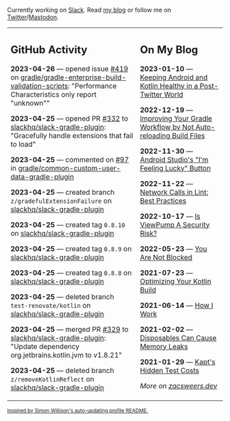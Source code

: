 Currently working on [Slack](https://slack.com/). Read [my blog](https://zacsweers.dev/) or follow me on [Twitter](https://twitter.com/ZacSweers)/[Mastodon](https://hachyderm.io/@ZacSweers).

<table><tr><td valign="top" width="60%">

## GitHub Activity
<!-- githubActivity starts -->
**2023-04-26** — opened issue [#419](https://github.com/gradle/gradle-enterprise-build-validation-scripts/issues/419) on [gradle/gradle-enterprise-build-validation-scripts](https://github.com/gradle/gradle-enterprise-build-validation-scripts): "Performance Characteristics only report "unknown""

**2023-04-25** — opened PR [#332](https://github.com/slackhq/slack-gradle-plugin/pull/332) to [slackhq/slack-gradle-plugin](https://github.com/slackhq/slack-gradle-plugin): "Gracefully handle extensions that fail to load"

**2023-04-25** — commented on [#97](https://github.com/gradle/common-custom-user-data-gradle-plugin/issues/97#issuecomment-1522676122) in [gradle/common-custom-user-data-gradle-plugin](https://github.com/gradle/common-custom-user-data-gradle-plugin)

**2023-04-25** — created branch `z/gradefulExtensionFailure` on [slackhq/slack-gradle-plugin](https://github.com/slackhq/slack-gradle-plugin)

**2023-04-25** — created tag `0.8.10` on [slackhq/slack-gradle-plugin](https://github.com/slackhq/slack-gradle-plugin)

**2023-04-25** — created tag `0.8.9` on [slackhq/slack-gradle-plugin](https://github.com/slackhq/slack-gradle-plugin)

**2023-04-25** — created tag `0.8.8` on [slackhq/slack-gradle-plugin](https://github.com/slackhq/slack-gradle-plugin)

**2023-04-25** — deleted branch `test-renovate/kotlin` on [slackhq/slack-gradle-plugin](https://github.com/slackhq/slack-gradle-plugin)

**2023-04-25** — merged PR [#329](https://github.com/slackhq/slack-gradle-plugin/pull/329) to [slackhq/slack-gradle-plugin](https://github.com/slackhq/slack-gradle-plugin): "Update dependency org.jetbrains.kotlin.jvm to v1.8.21"

**2023-04-25** — deleted branch `z/removeKotlinReflect` on [slackhq/slack-gradle-plugin](https://github.com/slackhq/slack-gradle-plugin)
<!-- githubActivity ends -->
</td><td valign="top" width="40%">

## On My Blog
<!-- blog starts -->
**2023-01-10** — [Keeping Android and Kotlin Healthy in a Post-Twitter World](https://www.zacsweers.dev/keeping-android-healthy/)

**2022-12-19** — [Improving Your Gradle Workflow by Not Auto-reloading Build Files](https://www.zacsweers.dev/improving-your-workflow-by-not-auto-reloading-build-files/)

**2022-11-30** — [Android Studio's "I'm Feeling Lucky" Button](https://www.zacsweers.dev/android-studios-im-feeling-lucky-button/)

**2022-11-22** — [Network Calls in Lint: Best Practices](https://www.zacsweers.dev/network-calls-in-lint-best-practices/)

**2022-10-17** — [Is ViewPump A Security Risk?](https://www.zacsweers.dev/is-viewpump-a-security-risk/)

**2022-05-23** — [You Are Not Blocked](https://www.zacsweers.dev/you-are-not-blocked/)

**2021-07-23** — [Optimizing Your Kotlin Build](https://www.zacsweers.dev/optimizing-your-kotlin-build/)

**2021-06-14** — [How I Work](https://www.zacsweers.dev/how-i-work/)

**2021-02-02** — [Disposables Can Cause Memory Leaks](https://www.zacsweers.dev/disposables-can-cause-memory-leaks/)

**2021-01-29** — [Kapt's Hidden Test Costs](https://www.zacsweers.dev/kapts-hidden-test-costs/)
<!-- blog ends -->
_More on [zacsweers.dev](https://zacsweers.dev/)_
</td></tr></table>

<sub><a href="https://simonwillison.net/2020/Jul/10/self-updating-profile-readme/">Inspired by Simon Willison's auto-updating profile README.</a></sub>